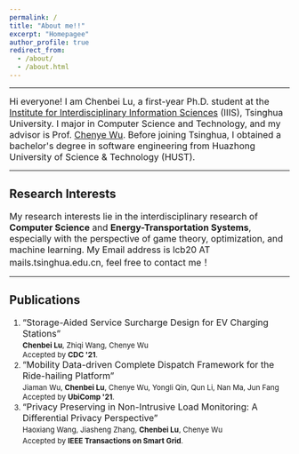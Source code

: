 ```yaml
---
permalink: /
title: "About me!!"
excerpt: "Homepagee"
author_profile: true
redirect_from: 
  - /about/
  - /about.html
---
```

---
<font size=3>Hi everyone! I am Chenbei Lu, a first-year Ph.D. student at the <a href="https://iiis.tsinghua.edu.cn/about/" target="_blank">Institute for Interdisciplinary Information Sciences</a> (IIIS), Tsinghua University. I major in Computer Science and Technology, and my advisor is Prof. <a href="http://www.wuchenye.cn/" target="_blank">Chenye Wu</a>. Before joining Tsinghua, I obtained a bachelor's degree in software engineering from Huazhong University of Science & Technology (HUST).</font>

---
## Research Interests ##

<font size=3> My research interests lie in the interdisciplinary research of <b>Computer Science</b> and <b>Energy-Transportation Systems</b>, especially with the perspective of game theory, optimization, and machine learning. My Email address is lcb20 AT mails.tsinghua.edu.cn, feel free to contact me！</font>

---
## Publications ##

1. <font size=3>“Storage-Aided Service Surcharge Design for EV Charging Stations”<font size=3>  <br>
    <font size=2><b>Chenbei Lu</b>, Zhiqi Wang, Chenye Wu<font size=2> <br>
    <font size=2>Accepted by <b>CDC '21</b>.<font size=2>
2. <font size=3>“Mobility Data-driven Complete Dispatch Framework for the Ride-hailing Platform”<font size=3><br>
    <font size=2>Jiaman Wu, <b>Chenbei Lu</b>, Chenye Wu, Yongli Qin, Qun Li, Nan Ma, Jun Fang<font size=2><br>
    <font size=2>Accepted by <b>UbiComp '21</b>.<font size=2>
4.  <font size=3>“Privacy Preserving in Non-Intrusive Load Monitoring: A Differential Privacy Perspective”<font size=3><br>
    <font size=2>Haoxiang Wang, Jiasheng Zhang, <b>Chenbei Lu</b>, Chenye Wu</font><br>
    <font size=2>Accepted by <b>IEEE Transactions on Smart Grid</b>.</font>


